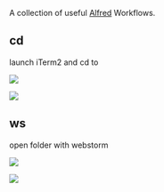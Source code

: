A collection of useful [Alfred](https://www.alfredapp.com/) Workflows.

## cd

launch iTerm2 and cd to

![](https://xieguanglei.github.io/alfred-workflows/assets/cd.gif)

![](https://xieguanglei.github.io/alfred-workflows/assets/cd-action.gif)

## ws

open folder with webstorm

![](https://xieguanglei.github.io/alfred-workflows/assets/ws.gif)

![](https://xieguanglei.github.io/alfred-workflows/assets/ws-action.gif)